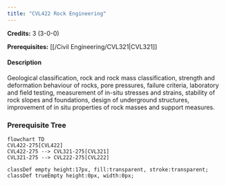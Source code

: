 ```yaml
---
title: "CVL422 Rock Engineering"
---
```

**Credits:** 3 (3-0-0)

**Prerequisites:** [[/Civil Engineering/CVL321|CVL321]]

#### Description
Geological classification, rock and rock mass classification, strength and deformation behaviour of rocks, pore pressures, failure criteria, laboratory and field testing, measurement of in-situ stresses and strains, stability of rock slopes and foundations, design of underground structures, improvement of in situ properties of rock masses and support measures.

### Prerequisite Tree

```mermaid
flowchart TD
CVL422-275[CVL422]
CVL422-275 --> CVL321-275[CVL321]
CVL321-275 --> CVL222-275[CVL222]

classDef empty height:17px, fill:transparent, stroke:transparent;
classDef trueEmpty height:0px, width:0px;
```